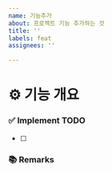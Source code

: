 ```yaml
---
name: 기능추가
about: 프로젝트 기능 추가하는 것
title: ''
labels: feat
assignees: ''

---
```


# ⚙ 기능 개요

### ✅ Implement TODO
- [ ]

### 📚 Remarks
<!-- 기능 개발 비고사항 -->
